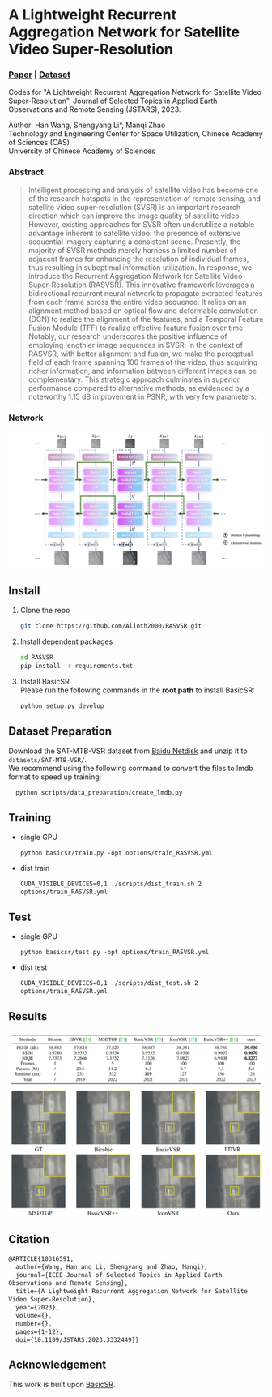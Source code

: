 # A Lightweight Recurrent Aggregation Network for Satellite Video Super-Resolution
### [**Paper**](https://doi.org/10.1109/jstars.2023.3332449) | [**Dataset**](https://pan.baidu.com/s/1iyhPrpUdyoHZVIj1U5xvUg)

Codes for "A Lightweight Recurrent Aggregation Network for Satellite Video Super-Resolution", Journal of Selected Topics in Applied Earth Observations and Remote Sensing (JSTARS), 2023.

Author: Han Wang, Shengyang Li*, Manqi Zhao<br>
Technology and Engineering Center for Space Utilization, Chinese Academy of Sciences (CAS)<br>
University of Chinese Academy of Sciences

### Abstract
>Intelligent processing and analysis of satellite video has become one of the research hotspots in the representation of remote sensing, and satellite video super-resolution (SVSR) is an important research direction which can improve the image quality of satellite video. However, existing approaches for SVSR often underutilize a notable advantage inherent to satellite video: the presence of extensive sequential imagery capturing a consistent scene. Presently, the majority of SVSR methods merely harness a limited number of adjacent frames for enhancing the resolution of individual frames, thus resulting in suboptimal information utilization. In response, we introduce the Recurrent Aggregation Network for Satellite Video Super-Resolution (RASVSR). This innovative framework leverages a bidirectional recurrent neural network to propagate extracted features from each frame across the entire video sequence. It relies on an alignment method based on optical flow and deformable convolution (DCN) to realize the alignment of the features, and a Temporal Feature Fusion Module (TFF) to realize effective feature fusion over time. Notably, our research underscores the positive influence of employing lengthier image sequences in SVSR. In the context of RASVSR, with better alignment and fusion, we make the perceptual field of each frame spanning 100 frames of the video, thus acquiring richer information, and information between different images can be complementary. This strategic approach culminates in superior performance compared to alternative methods, as evidenced by a noteworthy 1.15 dB improvement in PSNR, with very few parameters.

### Network  
![image](/assets/overall.png)

## Install
1. Clone the repo

    ```bash
    git clone https://github.com/Alioth2000/RASVSR.git
    ```

1. Install dependent packages

    ```bash
    cd RASVSR
    pip install -r requirements.txt
    ```

1. Install BasicSR<br>
    Please run the following commands in the **root path** to install BasicSR:<br>

    ```bash
    python setup.py develop
    ```
   
## Dataset Preparation
Download the SAT-MTB-VSR dataset from [Baidu Netdisk](https://pan.baidu.com/s/1iyhPrpUdyoHZVIj1U5xvUg) and unzip it to `datasets/SAT-MTB-VSR/`.<br>
We recommend using the following command to convert the files to lmdb format to speed up training:
```bash
  python scripts/data_preparation/create_lmdb.py
  ```

 ## Training
- single GPU
    ```
    python basicsr/train.py -opt options/train_RASVSR.yml
    ```
- dist train
    ```
    CUDA_VISIBLE_DEVICES=0,1 ./scripts/dist_train.sh 2 options/train_RASVSR.yml
    ```

## Test
- single GPU
    ```
    python basicsr/test.py -opt options/train_RASVSR.yml
    ```
- dist test
    ```
    CUDA_VISIBLE_DEVICES=0,1 ./scripts/dist_test.sh 2 options/train_RASVSR.yml
    ```

## Results
![image](/assets/table.png)
![image](/assets/compare.png)

## Citation
```
@ARTICLE{10316591,
  author={Wang, Han and Li, Shengyang and Zhao, Manqi},
  journal={IEEE Journal of Selected Topics in Applied Earth Observations and Remote Sensing}, 
  title={A Lightweight Recurrent Aggregation Network for Satellite Video Super-Resolution}, 
  year={2023},
  volume={},
  number={},
  pages={1-12},
  doi={10.1109/JSTARS.2023.3332449}}
```

## Acknowledgement
This work is built upon [BasicSR](https://github.com/XPixelGroup/BasicSR).